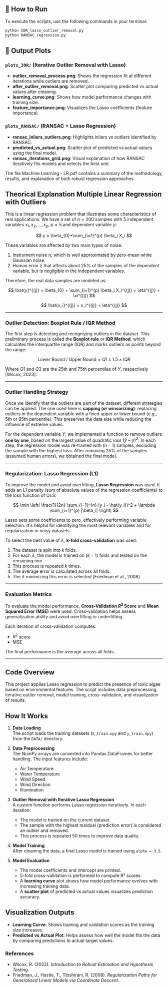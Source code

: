 
## 🔧 How to Run

To execute the scripts, use the following commands in your terminal:

```bash
python IOR_lasso_outlier_removal.py
python RANSAC_regression.py
```
## 📁 Output Plots

### `plots_IOR/` (Iterative Outlier Removal with Lasso)

- **outlier_removal_process.png**: Shows the regression fit at different iterations while outliers are removed.
- **after_outlier_removal.png**: Scatter plot comparing predicted vs actual values after cleaning.
- **learning_curve.png**: Shows how model performance changes with training size.
- **feature_importance.png**: Visualizes the Lasso coefficients (feature importance).

### `plots_RANSAC/` (RANSAC + Lasso Regression)

- **ransac_inliers_outliers.png**: Highlights inliers vs outliers identified by RANSAC.
- **predicted_vs_actual.png**: Scatter plot of predicted vs actual values using the final model.
- **ransac_iterations_grid.png**: Visual explanation of how RANSAC iteratively fits models and selects the best one.


The file Machine Learning - LR.pdf contains a summary of the methodology, results, and explanation of both robust regression approaches.


## Theorical Explanation Multiple Linear Regression with Outliers

This is a linear regression problem that illustrates some characteristics of real applications. We have a set of $n=200$ samples with 5 independent variables $x_1, x_2, \ldots, x_p,\ p=5$ and dependent variable $y$:

$$
y = \beta_{0}+\sum_{i=1}^{p} \beta_i X_i
$$

These variables are affected by two main types of noise:
1. Instrument noise $\eta$, which is well approximated by zero-mean white Gaussian noise.
2. Human error $\xi$ that affects about 25% of the samples of the dependent variable, but is negligible in the independent variables.

Therefore, the real data samples are modeled as:

$$
\hat{y}^{(j)} = \beta_{0} + \sum_{i=1}^{p} \beta_i X_i^{(j)} + \eta^{(j)} + \xi^{(j)}
$$

$$
\hat{x_i}^{(j)} = x_i^{(j)} + \eta^{(j)}
$$

---

### Outlier Detection: Boxplot Rule / IQR Method

The first step is detecting and recognizing outliers in the dataset. This preliminary process is called the **Boxplot rule** or **IQR Method**, which calculates the interquartile range (IQR) and marks outliers as points beyond the range:

$$
\text{Lower Bound / Upper Bound} = Q1 \pm 1.5 \times IQR
$$

Where $Q1$ and $Q3$ are the 25th and 75th percentiles of $Y$, respectively [Wilcox, 2023].

---

### Outlier Handling Strategy

Once we identify that the outliers are part of the dataset, different strategies can be applied. The one used here is **capping (or winsorizing)**: replacing outliers in the dependent variable with a fixed upper or lower bound (e.g., 5th or 95th percentile). This preserves the data size while reducing the influence of extreme values.

For the dependent variable $Y$, we implemented a function to remove outliers **one by one**, based on the largest value of quadratic loss $(\hat{y} - y)^2$. In each step, the regression model was re-trained with $(n - 1)$ samples, excluding the sample with the highest loss. After removing 25% of the samples (assumed human errors), we obtained the final model.

---

### Regularization: Lasso Regression (L1)

To improve the model and avoid overfitting, **Lasso Regression** was used. It adds an L1 penalty (sum of absolute values of the regression coefficients) to the loss function of OLS:

$$
\min \left( \frac{1}{2n} \sum_{i=1}^{n} (y_i - \hat{y_i})^2 + \lambda \sum_{i=1}^{p} |\beta_i| \right)
$$

Lasso sets some coefficients to zero, effectively performing variable selection. It's helpful for identifying the most relevant variables and for regularization in noisy datasets.

To select the best value of $\lambda$, **k-fold cross-validation** was used:

1. The dataset is split into $k$ folds.
2. For each $\lambda$, the model is trained on $(k - 1)$ folds and tested on the remaining one.
3. This process is repeated $k$ times.
4. The average error is calculated across all folds.
5. The $\lambda$ minimizing this error is selected [Friedman et al., 2008].

---

### Evaluation Metrics

To evaluate the model performance, **Cross-Validation $R^2$ Score** and **Mean Squared Error (MSE)** were used. Cross-validation helps assess generalization ability and avoid overfitting or underfitting.

Each iteration of cross-validation computes:

- $R^2$ score
- MSE

The final performance is the average across all folds.

---


## Code Overview

This project applies Lasso regression to predict the presence of toxic algae based on environmental features. The script includes data preprocessing, iterative outlier removal, model training, cross-validation, and visualization of results.

## How It Works

1. **Data Loading**  
   The script loads the training datasets (`X_train.npy` and `y_train.npy`) from the `DATA/` directory.

2. **Data Preprocessing**  
   The NumPy arrays are converted into Pandas DataFrames for better handling. The input features include:
   - Air Temperature  
   - Water Temperature  
   - Wind Speed  
   - Wind Direction  
   - Illumination  

3. **Outlier Removal with Iterative Lasso Regression**  
   A custom function performs Lasso regression iteratively. In each iteration:
   - The model is trained on the current dataset.
   - The sample with the highest residual (prediction error) is considered an outlier and removed.
   - This process is repeated 50 times to improve data quality.

4. **Model Training**  
   After cleaning the data, a final Lasso model is trained using `alpha = 3.5`.

5. **Model Evaluation**  
   - The model coefficients and intercept are printed.
   - 5-fold cross-validation is performed to compute R² scores.
   - A **learning curve** plot shows how model performance evolves with increasing training data.
   - A **scatter plot** of predicted vs actual values visualizes prediction accuracy.

## Visualization Outputs
- **Learning Curve**: Shows training and validation scores as the training size increases.
- **Predicted vs Actual Plot**: Helps assess how well the model fits the data by comparing predictions to actual target values.



### References

- Wilcox, R. (2023). *Introduction to Robust Estimation and Hypothesis Testing*.
- Friedman, J., Hastie, T., Tibshirani, R. (2008). *Regularization Paths for Generalized Linear Models via Coordinate Descent*.


